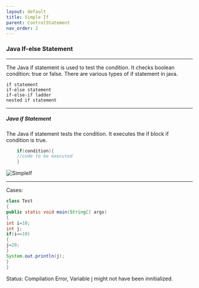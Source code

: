 ```yaml
---
layout: default
title: Simple If
parent: ControlStatement
nav_order: 2
---
```

### Java If-else Statement

---------

The Java if statement is used to test the condition. It checks boolean condition: true or false. There are various types of if statement in java.

    if statement
    if-else statement
    if-else-if ladder
    nested if statement


-------

##### Java if Statement

The Java if statement tests the condition. It executes the if block if condition is true.

```java
    if(condition){  
    //code to be executed  
    }  
```

![SimpleIf](https://static.javatpoint.com/images/core/if1.png)

------


Cases:
```java
class Test
{
public static void main(String[] args)
{
int i=10;
int j;
if(i==10)
{
j=20;
}
System.out.println(j);
}
}
```

Status: Compilation Error, Variable j might not have been innitialized.

